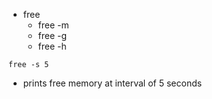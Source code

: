 - free
    - free -m
    - free -g
    - free -h


`free -s 5`
* prints free memory at interval of 5 seconds
